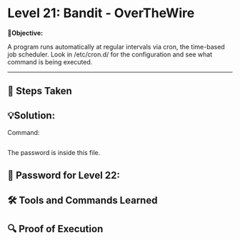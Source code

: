 # Level 21: Bandit - OverTheWire

**🎯Objective:**  

A program runs automatically at regular intervals via cron, the time-based job scheduler. Look in /etc/cron.d/ for the configuration and see what command is being executed.

---

## 📝 Steps Taken


## 💡Solution:


  Command:
   ```bash
   
```
The password is inside this file.

## 🔑 Password for Level 22:

## 🛠️ Tools and Commands Learned

## 🔍 Proof of Execution
